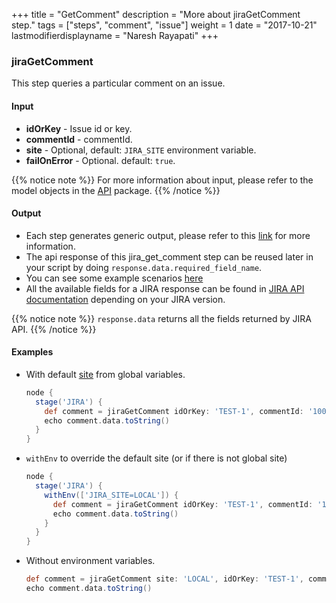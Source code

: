 +++
title = "GetComment"
description = "More about jiraGetComment step."
tags = ["steps", "comment", "issue"]
weight = 1
date = "2017-10-21"
lastmodifierdisplayname = "Naresh Rayapati"
+++

### jiraGetComment

This step queries a particular comment on an issue.

#### Input

* **idOrKey** - Issue id or key.
* **commentId** - commentId.
* **site** - Optional, default: `JIRA_SITE` environment variable.
* **failOnError** - Optional. default: `true`.

{{% notice note %}}
For more information about input, please refer to the model objects in the [API](https://github.com/jenkinsci/jira-steps-plugin/tree/master/src/main/java/org/thoughtslive/jenkins/plugins/jira/api) package.
{{% /notice %}}

#### Output

* Each step generates generic output, please refer to this [link](config.html#common-response--error-handling) for more information.
* The api response of this jira_get_comment step can be reused later in your script by doing `response.data.required_field_name`.
* You can see some example scenarios [here](https://jenkinsci.github.io/jira-steps-plugin/common_usages.html)
* All the available fields for a JIRA response can be found in [JIRA API documentation](https://docs.atlassian.com/jira/REST/) depending on your JIRA version.

{{% notice note %}}
`response.data` returns all the fields returned by JIRA API.
{{% /notice %}}

#### Examples

* With default [site](config#environment-variables) from global variables.

    ```groovy
    node {
      stage('JIRA') {
        def comment = jiraGetComment idOrKey: 'TEST-1', commentId: '10004'
        echo comment.data.toString()
      }
    }
    ```
* `withEnv` to override the default site (or if there is not global site)

    ```groovy
    node {
      stage('JIRA') {
        withEnv(['JIRA_SITE=LOCAL']) {
          def comment = jiraGetComment idOrKey: 'TEST-1', commentId: '10004'
          echo comment.data.toString()
        }
      }
    }
    ```
* Without environment variables.

    ```groovy
    def comment = jiraGetComment site: 'LOCAL', idOrKey: 'TEST-1', commentId: '10004'
    echo comment.data.toString()
    ```
